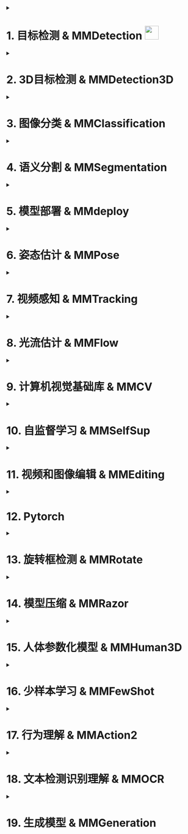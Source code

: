 <details>
<summary>

# 1. 目标检测 & MMDetection [<img src="https://github.com/open-mmlab/mmdetection/blob/master/resources/mmdet-logo.png" height="36">](https://github.com/open-mmlab/mmdetection)
</summary>

| 标题 | 类型 | 知乎 | 公众号 | 发表日期 |
|--|--|--|--|--|
| YOLOX - MMDetection 复现保姆级解析 | 文章 | [# YOLOX 在 MMDetection 中复现全流程解析](https://zhuanlan.zhihu.com/p/398545304) | [# YOLOX - MMDetection 复现保姆级解析](https://mp.weixin.qq.com/s?__biz=MzI4MDcxNTY2MQ==&mid=2247483817&idx=1&sn=bc23f34108a2763e5379d8b236272a92&chksm=ebb5094bdcc2805d35eeeb1905b4ef6a01b4acebe8fff0b7d079c7de437ddf8b2c713557e827&token=1125533908&lang=zh_CN#rd) | 2021/08/11 |
| MMDetection - 它来了它来了！两款轻量级检测模型上线了！ | 文章 | [# 喂喂喂！你可以减重了！小模型 - MMDetection 新增SSDLite 、 MobileNetV2YOLOV3 两大经典算法](https://zhuanlan.zhihu.com/p/402781143) |  | 2021/08/23 |
| 大佬养成 - 聆听 YOLOX 复现社区贡献者故事 | 文章 | [# OpenMMLab 社区专访之 YOLOX 复现篇 ](https://zhuanlan.zhihu.com/p/405913343) | [# 大佬养成 - 聆听 YOLOX 复现社区贡献者故事](https://mp.weixin.qq.com/s?__biz=MzI4MDcxNTY2MQ==&mid=2247484163&idx=1&sn=826a9281905139ae77638733e3f9fd9c&chksm=ebb50be1dcc282f73c4c39148eb2bd83684bf4252d8cf8ca23b30044af54b3987e60f3dbcab7&token=1125533908&lang=zh_CN#rd) | 2021/09/01 |
| K-Net: Kernel is All YOU Need for Image Segmentation? | 文章 | [# K-Net: Kernel is All YOU Need for Image Segmentation?（迈向统一的图像分割）](https://zhuanlan.zhihu.com/p/436639174) | [# K-Net: Kernel is All YOU Need for Image Segmentation?](https://mp.weixin.qq.com/s?__biz=MzI4MDcxNTY2MQ==&mid=2247485294&idx=1&sn=66e04475c12fbc28845e6a24f630c9aa&chksm=ebb50f8cdcc2869aff9817dbfda8d8a03cc9d4fc46b22412be9c0a825084f69a607598184a64&token=1125533908&lang=zh_CN#rd) | 2021/11/18 |
| 小白都能看懂！手把手教你使用混淆矩阵分析目标检测 | 文章 | [# 小白都能看懂！手把手教你使用混淆矩阵分析目标检测](https://zhuanlan.zhihu.com/p/443499860) | [# 小白都能看懂！手把手教你使用混淆矩阵分析目标检测](https://mp.weixin.qq.com/s?__biz=MzI4MDcxNTY2MQ==&mid=2247485584&idx=1&sn=3b3deb4a025cea7d089a4759d40e7055&chksm=ebb50072dcc28964c76882668f8c3609589afcd6a74b593622a2ff002964adff24eeb52eb851&token=1125533908&lang=zh_CN#rd) | 2021/12/09 |
| 超详细！手把手带你轻松掌握 MMDetection 整体构建流程(一) | 文章 | [# 轻松掌握 MMDetection 整体构建流程(一)](https://zhuanlan.zhihu.com/p/337375549) | [# 超详细！手把手带你轻松掌握 MMDetection 整体构建流程(一)](http://mp.weixin.qq.com/s?__biz=MzI4MDcxNTY2MQ==&mid=2247486196&idx=1&sn=b6e19294d4e00f0c2bc3be7feff81f7f&chksm=ebb50216dcc28b00a38ae83f8f8d01194d354347c77545af3f38aaa0fb2e1f41f630ddb910d9#rd) | 2022/01/24 |
| 超详细！手把手带你轻松掌握 MMDetection 整体构建流程(二） | 文章 | [# 轻松掌握 MMDetection 整体构建流程(二)](https://zhuanlan.zhihu.com/p/341954021) | [# 超详细！手把手带你轻松掌握 MMDetection 整体构建流程(二）](https://mp.weixin.qq.com/s?__biz=MzI4MDcxNTY2MQ==&mid=2247486381&idx=1&sn=62b1ee552ce9d010e27c8e53e78a9064&chksm=ebb5034fdcc28a59e8b03e74fa4d38781b201580099eebdcc1324f96bae378d9deca72e09677#rd) | 2022/01/25 |
| 是时候该学会 MMDetection 进阶之非典型操作技能了（一） | 文章 | [# 是时候该学会 MMDetection 进阶之非典型操作技能（一）](https://zhuanlan.zhihu.com/p/473707171) | [# 是时候该学会 MMDetection 进阶之非典型操作技能了（一）](https://mp.weixin.qq.com/s?__biz=MzI4MDcxNTY2MQ==&mid=2247488014&idx=1&sn=076c9eb3fa122c1d99723cc8492cc8fc&chksm=ebb51aecdcc293fa2723aad700ff7e9239e52d8bc82175c4a25ac8a449e44c418bb931a9a663#rd) | 2022/02/28 |
| ResNet 高精度预训练模型在 MMDetection 中的最佳实践 | 文章 | [# ResNet 高精度预训练模型在 MMDetection 中的最佳实践](https://zhuanlan.zhihu.com/p/494609932) | [# ResNet 高精度预训练模型在 MMDetection 中的最佳实践](https://mp.weixin.qq.com/s?__biz=MzI4MDcxNTY2MQ==&mid=2247490061&idx=1&sn=28a017347f43792bcbb3e497c3fd67a0&chksm=ebb512efdcc29bf9815cdd30dd2da441276ccccc7b88d39ceb12a8dafc6dd5ec0bc25433636b#rd) | 2022/04/07 |
| OpenMMLab 上海交大精品课带你 4 小时入门深度学习 | 文章 | [# OpenMMLab 上海交大精品课带你 4 小时入门深度学习](https://zhuanlan.zhihu.com/p/507386830) | [# OpenMMLab 上海交大精品课带你 4 小时入门深度学习](https://mp.weixin.qq.com/s?__biz=MzI4MDcxNTY2MQ==&mid=2247490457&idx=1&sn=51fa1026cbb4eb85e67e8b7b4ba44d54&chksm=ebb5137bdcc29a6d4017c002bbbb4e6d37afe866333d1c3672507689d6bcf632adc44c75274a#rd) | 2022/04/29 |
| 超 10 个点的提升！Open Images 在 MMDetection 的实现 | 文章 | [# 超 10 个点的提升！ Open Images 在 MMDetection 的实现](https://zhuanlan.zhihu.com/p/516419148) | [# 超 10 个点的提升！Open Images 在 MMDetection 的实现](https://mp.weixin.qq.com/s?__biz=MzI4MDcxNTY2MQ==&mid=2247490964&idx=1&sn=7e82dcfc008f9883a65c09feaff5476e&chksm=ebb51576dcc29c603506b453c6b51f0f4fd44e835409271ab638eec98a84a246789352ffba12#rd) | 2022/05/18 |
| CVPR 2022 - Group R-CNN：化框为点，简化物体检测数据标注 | 文章 | [# CVPR2022 - Group R-CNN : 化框为点，简化物体检测数据标注](https://zhuanlan.zhihu.com/p/522683049) | [# CVPR 2022 - Group R-CNN：化框为点，简化物体检测数据标注](https://mp.weixin.qq.com/s?__biz=MzI4MDcxNTY2MQ==&mid=2247491480&idx=1&sn=f56bc1527a4216c2062a61a5d640d83f&chksm=ebb5177adcc29e6cc561198cbcbb19f85e3fc267728b3f6eee9e023f1e9b170697aa4a0e2437&token=1125533908&lang=zh_CN#rd) | 2022/05/31 |
| 给 MMDetection 添加算法太难？手把手教会你！ | 文章 | [# MaskFormer 在 MMDtection 中复现全流程解析](https://zhuanlan.zhihu.com/p/532168933) | [# 给 MMDetection 添加算法太难？手把手教会你！](https://mp.weixin.qq.com/s?__biz=MzI4MDcxNTY2MQ==&mid=2247493270&idx=1&sn=b1af84a807bc611fd327d81d224491b9&chksm=ebb6ee74dcc167623ee5abb203728eb4d37a4a117075bf8f4fa03d522abea074cbed933b16a9&token=1125533908&lang=zh_CN#rd) | 2022/06/22 |
| OpenMMLab 模型大联动，MMDet 也能用 MMCls 的网络！ | 文章 | [# MMDet居然能用MMCls的Backbone？论配置文件的打开方式](https://zhuanlan.zhihu.com/p/436865195) | [# OpenMMLab 模型大联动，MMDet 也能用 MMCls 的网络！](https://mp.weixin.qq.com/s?__biz=MzI4MDcxNTY2MQ==&mid=2247485367&idx=1&sn=94ef1efda6337368805765aeb31fe3b3&chksm=ebb50f55dcc28643389795d9969040629850ef85ae96b2c49b4dff5b5f287155d830e8a29f87&token=1125533908&lang=zh_CN#rd) | 2021/11/23 |
| 目标检测的首选深度框架？ | 问答 | [# 目标检测的首选深度框架？](https://www.zhihu.com/answer/2500571323) |  | 2022/05/25 |
| 计算机视觉中，目前有哪些经典的目标跟踪算法？ | 问答 | [# 计算机视觉中，目前有哪些经典的目标跟踪算法？](https://www.zhihu.com/answer/2412612945) |  | 2022/03/29 |
| MMDetection中SOTA论文源码中将训练过程中BN层的eval打开? | 问答 | [# Mmdetection中SOTA论文源码中将训练过程中BN层的eval打开?](https://www.zhihu.com/answer/2195540892) |  | 2021/10/29 |
| 你是如何自学 Python 的？ | 问答 | [# 你是如何自学 Python 的？](https://www.zhihu.com/answer/2134322010) |  | 2021/09/22 |
| COCO数据集上1x模式下为什么不采用多尺度训练? | 问答 | [# COCO数据集上1x模式下为什么不采用多尺度训练?](https://www.zhihu.com/answer/1915119662) |  | 2021/05/31 |
| 想知道目标检测领域中还有哪些方向能做？ | 问答 | [# 想知道目标检测领域中还有哪些方向能做？](https://www.zhihu.com/answer/1855223790) |  | 2021/04/26 |
| 深度学习小白，毕业设计想做深度学习跟踪目标方面的，有什么建议？ | 问答 | [# 深度学习小白，毕业设计想做深度学习跟踪目标方面的，有什么建议？](https://www.zhihu.com/answer/1850035178) |  | 2021/04/23 |
| 如何具体上手实现目标检测呢？ | 问答 | [# 如何具体上手实现目标检测呢？](https://www.zhihu.com/answer/1848561187) |  | 2021/04/22 |
| 基于PyTorch的MMDetection中训练的随机性来自何处？ | 问答 | [# 基于PyTorch的MMDetection中训练的随机性来自何处？](https://www.zhihu.com/answer/1839683634) |  | 2021/04/17 |
| MMDetection如何学习源码？ | 问答 | [# MMDetection如何学习源码？](https://www.zhihu.com/answer/1832498963) |  | 2021/04/13 |
| 想要涉足目标检测领域，有推荐的系统学习路线吗？ | 问答 | [# 想要涉足目标检测领域，有推荐的系统学习路线吗？](https://www.zhihu.com/answer/1776343553) |  | 2021/03/12 |
| mmdetection如何解决安装mmcv遇到的问题？ | 问答 | [# mmdetection如何解决安装mmcv遇到的问题？](https://www.zhihu.com/answer/1710754148) |  | 2021/02/02 |
| 如何看待商汤的Deformable DETR？能否取代Faster-RCNN范式？ | 问答 | [# 如何看待商汤的Deformable DETR？能否取代Faster-RCNN范式？](https://www.zhihu.com/answer/1640597255) |  | 2020/12/22 |
| 目标检测领域还有什么可以做的？ | 问答 | [# 目标检测领域还有什么可以做的？](https://www.zhihu.com/answer/1627885518) |  | 2020/12/15 |
| 单阶段、双阶段、anchor-based、anchor-free这四者之间有什么联系吗？ | 问答 | [# 单阶段、双阶段、anchor-based、anchor-free这四者之间有什么联系吗？](https://www.zhihu.com/answer/1619925296) |  | 2020/12/10 |
| 目标检测的深度学习方法，有推荐的书籍或资料吗？ | 问答 | [# 目标检测的深度学习方法，有推荐的书籍或资料吗？](https://www.zhihu.com/answer/1612593817) |  | 2020/12/05 |
| 大佬们，刚入学研究生，想入门目标检测，有什么学习路线可以入门的？ | 问答 | [# 大佬们，刚入学研究生，想入门目标检测，有什么学习路线可以入门的？](https://www.zhihu.com/answer/1612580715) |  | 2020/12/05 |
| 目标检测的首选深度框架？ | 问答 | [# 目标检测的首选深度框架？](https://www.zhihu.com/answer/2500571323) |  | 2022/05/25 |
</details>

<details>
<summary>

# 2. 3D目标检测 & MMDetection3D
</summary>

| 标题 | 类型 | 知乎 | 公众号 | 发表日期 |
|--|--|--|--|--|
| MMDetection3D - "3Dfy" A General 2D Detector ：纯视觉3D检测再思考 | 文章 | [# "3Dfy" A General 2D Detector: 纯视觉 3D 检测再思考](https://zhuanlan.zhihu.com/p/400191167) | [# MMDetection3D - "3Dfy" A General 2D Detector ：纯视觉3D检测再思考](https://mp.weixin.qq.com/s?__biz=MzI4MDcxNTY2MQ==&mid=2247483965&idx=1&sn=14b28b591ce27d36b9b0e7ced64c2bf4&chksm=ebb50adfdcc283c9709c0f7d1b340501f59c5ca3d19429aa4b536c2a6bd2d1e615f71d725bec&token=1125533908&lang=zh_CN#rd) | 2021/08/19 |
|  |  |  |  |  |
|  |  |  |  |  |
</details>

<details>
<summary>

# 3. 图像分类 & MMClassification
</summary>

| 标题 | 类型 | 知乎 | 公众号 | 发表日期 |
|--|--|--|--|--|
|  |  |  |  |  |
|  |  |  |  |  |
|  |  |  |  |  |
</details>

<details>
<summary>

# 4. 语义分割 & MMSegmentation
</summary>

| 标题 | 类型 | 知乎 | 公众号 | 发表日期 |
|--|--|--|--|--|
|  |  |  |  |  |
|  |  |  |  |  |
|  |  |  |  |  |
</details>

<details>
<summary>

# 5. 模型部署 & MMdeploy
</summary>

| 标题 | 类型 | 知乎 | 公众号 | 发表日期 |
|--|--|--|--|--|
|  |  |  |  |  |
|  |  |  |  |  |
|  |  |  |  |  |
</details>

<details>
<summary>

# 6. 姿态估计 & MMPose
</summary>

| 标题 | 类型 | 知乎 | 公众号 | 发表日期 |
|--|--|--|--|--|
|  |  |  |  |  |
|  |  |  |  |  |
|  |  |  |  |  |
</details>

<details>
<summary>

# 7. 视频感知 & MMTracking
</summary>

| 标题 | 类型 | 知乎 | 公众号 | 发表日期 |
|--|--|--|--|--|
|  |  |  |  |  |
|  |  |  |  |  |
|  |  |  |  |  |
</details>

<details>
<summary>

# 8. 光流估计 & MMFlow
</summary>

| 标题 | 类型 | 知乎 | 公众号 | 发表日期 |
|--|--|--|--|--|
|  |  |  |  |  |
|  |  |  |  |  |
|  |  |  |  |  |
</details>

<details>
<summary>

# 9. 计算机视觉基础库 & MMCV
</summary>

| 标题 | 类型 | 知乎 | 公众号 | 发表日期 |
|--|--|--|--|--|
|  |  |  |  |  |
|  |  |  |  |  |
|  |  |  |  |  |
</details>

<details>
<summary>

# 10. 自监督学习 & MMSelfSup
</summary>

| 标题 | 类型 | 知乎 | 公众号 | 发表日期 |
|--|--|--|--|--|
|  |  |  |  |  |
|  |  |  |  |  |
|  |  |  |  |  |
</details>

<details>
<summary>

# 11. 视频和图像编辑 & MMEditing
</summary>

| 标题 | 类型 | 知乎 | 公众号 | 发表日期 |
|--|--|--|--|--|
|  |  |  |  |  |
|  |  |  |  |  |
|  |  |  |  |  |
</details>

<details>
<summary>

# 12. Pytorch
</summary>

| 标题 | 类型 | 知乎 | 公众号 | 发表日期 |
|--|--|--|--|--|
|  |  |  |  |  |
|  |  |  |  |  |
|  |  |  |  |  |
</details>

<details>
<summary>

# 13. 旋转框检测 & MMRotate
</summary>

| 标题 | 类型 | 知乎 | 公众号 | 发表日期 |
|--|--|--|--|--|
| 旋转~跳跃~检测王者 MMDetection 的好兄弟来啦！ | 文章 | [# OpenMMLab 正式开源 MMRotate, 专注于旋转目标检测](https://zhuanlan.zhihu.com/p/469065580) | [# 旋转~跳跃~检测王者 MMDetection 的好兄弟来啦！]() | 2022/02/18 |
|  |  |  |  |  |
|  |  |  |  |  |
|  |  |  |  |  |
</details>

<details>
<summary>

# 14. 模型压缩 & MMRazor
</summary>

| 标题 | 类型 | 知乎 | 公众号 | 发表日期 |
|--|--|--|--|--|
|  |  |  |  |  |
|  |  |  |  |  |
|  |  |  |  |  |
</details>

<details>
<summary>

# 15. 人体参数化模型 & MMHuman3D
</summary>

| 标题 | 类型 | 知乎 | 公众号 | 发表日期 |
|--|--|--|--|--|
|  |  |  |  |  |
|  |  |  |  |  |
|  |  |  |  |  |
</details>

<details>
<summary>

# 16. 少样本学习 & MMFewShot
</summary>

| 标题 | 类型 | 知乎 | 公众号 | 发表日期 |
|--|--|--|--|--|
|  |  |  |  |  |
|  |  |  |  |  |
|  |  |  |  |  |
</details>

<details>
<summary>

# 17. 行为理解 & MMAction2
</summary>

| 标题 | 类型 | 知乎 | 公众号 | 发表日期 |
|--|--|--|--|--|
|  |  |  |  |  |
|  |  |  |  |  |
|  |  |  |  |  |
</details>

<details>
<summary>

# 18. 文本检测识别理解 & MMOCR
</summary>

| 标题 | 类型 | 知乎 | 公众号 | 发表日期 |
|--|--|--|--|--|
|  |  |  |  |  |
|  |  |  |  |  |
|  |  |  |  |  |
</details>

<details>
<summary>

# 19. 生成模型 & MMGeneration
</summary>

| 标题 | 类型 | 知乎 | 公众号 | 发表日期 |
|--|--|--|--|--|
|  |  |  |  |  |
|  |  |  |  |  |
|  |  |  |  |  |
</details>


